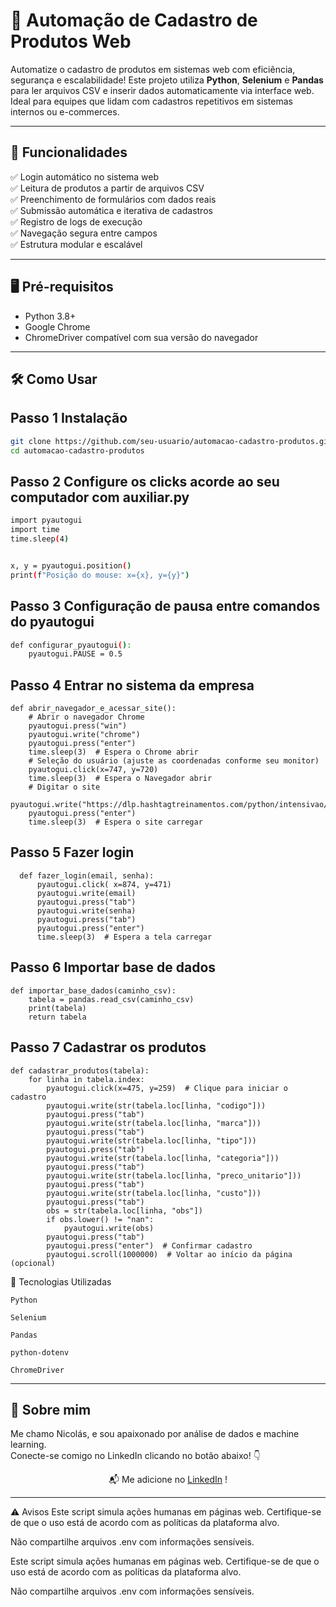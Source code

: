 # 🤖 Automação de Cadastro de Produtos Web

Automatize o cadastro de produtos em sistemas web com eficiência, segurança e escalabilidade! Este projeto utiliza **Python**, **Selenium** e **Pandas** para ler arquivos CSV e inserir dados automaticamente via interface web. Ideal para equipes que lidam com cadastros repetitivos em sistemas internos ou e-commerces.

---

## 🚀 Funcionalidades

✅ Login automático no sistema web  
✅ Leitura de produtos a partir de arquivos CSV  
✅ Preenchimento de formulários com dados reais  
✅ Submissão automática e iterativa de cadastros  
✅ Registro de logs de execução  
✅ Navegação segura entre campos  
✅ Estrutura modular e escalável

---

## 🖥️ Pré-requisitos

- Python 3.8+
- Google Chrome
- ChromeDriver compatível com sua versão do navegador

---
## 🛠️ Como Usar

## Passo 1 Instalação

```bash
git clone https://github.com/seu-usuario/automacao-cadastro-produtos.git
cd automacao-cadastro-produtos 
```
## Passo 2 Configure os clicks acorde ao seu computador com auxiliar.py 

```bash
import pyautogui
import time
time.sleep(4)


x, y = pyautogui.position()
print(f"Posição do mouse: x={x}, y={y}")
```
## Passo 3 Configuração de pausa entre comandos do pyautogui

```bash
def configurar_pyautogui():
    pyautogui.PAUSE = 0.5

  ```
## Passo 4 Entrar no sistema da empresa
```
def abrir_navegador_e_acessar_site():
    # Abrir o navegador Chrome
    pyautogui.press("win")
    pyautogui.write("chrome")
    pyautogui.press("enter")
    time.sleep(3)  # Espera o Chrome abrir
    # Seleção do usuário (ajuste as coordenadas conforme seu monitor)
    pyautogui.click(x=747, y=720)
    time.sleep(3)  # Espera o Navegador abrir 
    # Digitar o site
    pyautogui.write("https://dlp.hashtagtreinamentos.com/python/intensivao/login")
    pyautogui.press("enter")
    time.sleep(3)  # Espera o site carregar
```

## Passo 5 Fazer login
```
  def fazer_login(email, senha):
      pyautogui.click( x=874, y=471)
      pyautogui.write(email)
      pyautogui.press("tab")
      pyautogui.write(senha)
      pyautogui.press("tab")
      pyautogui.press("enter")
      time.sleep(3)  # Espera a tela carregar
```

## Passo 6 Importar base de dados
```
def importar_base_dados(caminho_csv):
    tabela = pandas.read_csv(caminho_csv)
    print(tabela)
    return tabela
```

## Passo 7 Cadastrar os produtos
```
def cadastrar_produtos(tabela):
    for linha in tabela.index:
        pyautogui.click(x=475, y=259)  # Clique para iniciar o cadastro
        pyautogui.write(str(tabela.loc[linha, "codigo"]))
        pyautogui.press("tab")
        pyautogui.write(str(tabela.loc[linha, "marca"]))
        pyautogui.press("tab")
        pyautogui.write(str(tabela.loc[linha, "tipo"]))
        pyautogui.press("tab")
        pyautogui.write(str(tabela.loc[linha, "categoria"]))
        pyautogui.press("tab")
        pyautogui.write(str(tabela.loc[linha, "preco_unitario"]))
        pyautogui.press("tab")
        pyautogui.write(str(tabela.loc[linha, "custo"]))
        pyautogui.press("tab")
        obs = str(tabela.loc[linha, "obs"])
        if obs.lower() != "nan":
            pyautogui.write(obs)
        pyautogui.press("tab")
        pyautogui.press("enter")  # Confirmar cadastro
        pyautogui.scroll(1000000)  # Voltar ao início da página (opcional)
```

🧩 Tecnologias Utilizadas

    Python

    Selenium

    Pandas

    python-dotenv

    ChromeDriver
    



---

## 👤 Sobre mim

Me chamo Nicolás, e sou apaixonado por análise de dados e machine learning.  
Conecte-se comigo no LinkedIn clicando no botão abaixo! 👇

<p align="center">
  📬 Me adicione no <a href="https://www.linkedin.com/in/nicol%C3%A1s-rivarola-011223176/" target="_blank">LinkedIn</a> !
</p>


---


⚠️ Avisos
Este script simula ações humanas em páginas web. Certifique-se de que o uso está de acordo com as políticas da plataforma alvo.

Não compartilhe arquivos .env com informações sensíveis.



Este script simula ações humanas em páginas web. Certifique-se de que o uso está de acordo com as políticas da plataforma alvo.

Não compartilhe arquivos .env com informações sensíveis.


